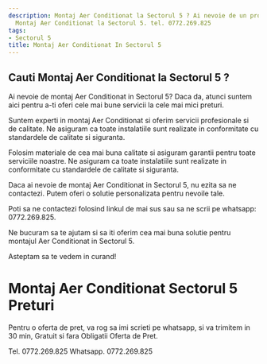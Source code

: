 ```yaml
---
description: Montaj Aer Conditionat la Sectorul 5 ? Ai nevoie de un profesionist in
  Montaj Aer Conditionat la Sectorul 5. tel. 0772.269.825
tags:
- Sectorul 5
title: Montaj Aer Conditionat In Sectorul 5
---
```



## Cauti Montaj Aer Conditionat la Sectorul 5 ?

Ai nevoie de montaj Aer Conditionat in Sectorul 5? Daca da, atunci suntem aici pentru a-ti oferi cele mai bune servicii la cele mai mici preturi. 

Suntem experti in montaj Aer Conditionat si oferim servicii profesionale si de calitate. Ne asiguram ca toate instalatiile sunt realizate in conformitate cu standardele de calitate si siguranta. 

Folosim materiale de cea mai buna calitate si asiguram garantii pentru toate serviciile noastre. Ne asiguram ca toate instalatiile sunt realizate in conformitate cu standardele de calitate si siguranta.

Daca ai nevoie de montaj Aer Conditionat in Sectorul 5, nu ezita sa ne contactezi. Putem oferi o solutie personalizata pentru nevoile tale. 

Poti sa ne contactezi folosind linkul de mai sus sau sa ne scrii pe whatsapp: 0772.269.825. 

Ne bucuram sa te ajutam si sa iti oferim cea mai buna solutie pentru montajul Aer Conditionat in Sectorul 5. 

Asteptam sa te vedem in curand!

# Montaj Aer Conditionat Sectorul 5 Preturi
Pentru o oferta de pret, va rog sa imi scrieti pe whatsapp, si va trimitem in 30 min, Gratuit si fara Obligatii Oferta de Pret.

Tel. 0772.269.825
Whatsapp. 0772.269.825